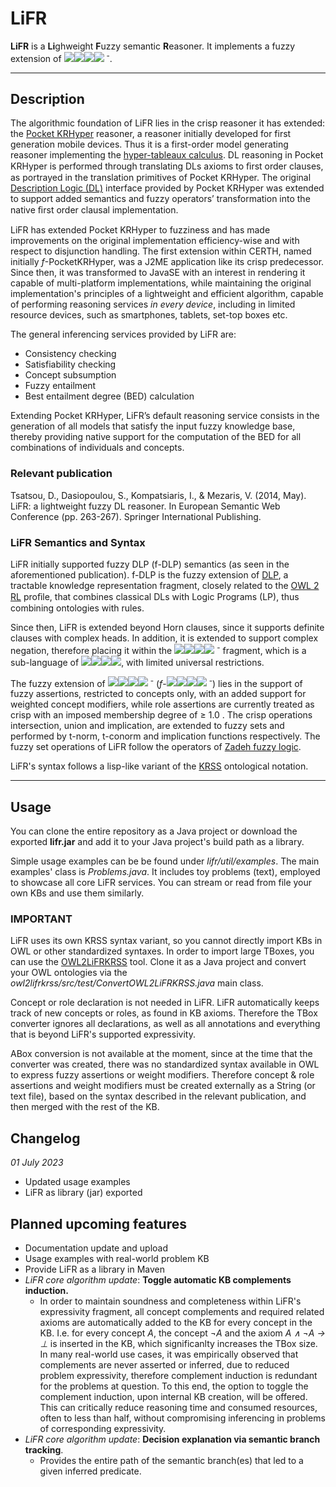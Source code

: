 # LiFR
**LiFR** is a **Li**ghweight **F**uzzy semantic **R**easoner. It implements a fuzzy extension of ![](https://wikimedia.org/api/rest_v1/media/math/render/svg/2302a18e269dbecc43c57c0c2aced3bfae15278d)![](https://wikimedia.org/api/rest_v1/media/math/render/svg/19ef4c7b923a5125ac91aa491838a95ee15b804f)![](https://wikimedia.org/api/rest_v1/media/math/render/svg/0e9730a0ada0426927ff64141eb9f505eca132d4)![](https://wikimedia.org/api/rest_v1/media/math/render/svg/4e63ea009de5efbca2fc285b8550daaed577c6b8) <sup>-</sup>.

------------


## Description ##
The algorithmic foundation of LiFR lies in the crisp reasoner it has extended: the [Pocket KRHyper](http://ceur-ws.org/Vol-189/submission_36.pdf) reasoner, a reasoner initially developed for first generation mobile devices. Thus it is a first-order model generating reasoner implementing the [hyper-tableaux calculus](http://link.springer.com/chapter/10.1007/3-540-69778-0_14). DL reasoning in Pocket KRHyper is performed through translating DLs axioms to ﬁrst order clauses, as portrayed in the translation primitives of Pocket KRHyper. The original [Description Logic (DL)](http://arxiv.org/pdf/1201.4089.pdf) interface provided by Pocket KRHyper was extended to support added semantics and fuzzy operators’ transformation into the native ﬁrst order clausal implementation. 

LiFR has extended Pocket KRHyper to fuzziness and has made improvements on the original implementation efficiency-wise and with respect to disjunction handling. The first extension within CERTH, named initially *f*-PocketKRHyper, was a J2ME application like its crisp predecessor. Since then, it was transformed to JavaSE with an interest in rendering it capable of multi-platform implementations, while maintaining the original implementation's principles of a lightweight and efficient algorithm, capable of performing reasoning services *in every device*, including in limited resource devices, such as smartphones, tablets, set-top boxes etc.

The general inferencing services provided by LiFR are:

 - Consistency checking
 - Satisfiability checking
 - Concept subsumption
 - Fuzzy entailment
 - Best entailment degree (BED) calculation

Extending Pocket KRHyper, LiFR’s default reasoning service consists in the generation of all models that satisfy the input fuzzy knowledge base, thereby providing native support for the computation of the BED for all combinations of individuals and concepts.

### Relevant publication ###
Tsatsou, D., Dasiopoulou, S., Kompatsiaris, I., & Mezaris, V. (2014, May). LiFR: a lightweight fuzzy DL reasoner. In European Semantic Web Conference (pp. 263-267). Springer International Publishing. 

### LiFR Semantics and Syntax ###
LiFR initially supported fuzzy DLP (f-DLP) semantics (as seen in the aforementioned publication). f-DLP is the fuzzy extension of [DLP](http://www.cs.man.ac.uk/~horrocks/Publications/download/2003/p117-grosof.pdf), a tractable knowledge representation fragment, closely related to the [OWL 2 RL](http://www.w3.org/TR/owl2-profiles/#OWL_2_RL) proﬁle, that combines classical DLs with Logic Programs (LP), thus combining ontologies with rules.

Since then, LiFR is extended beyond Horn clauses, since it supports definite clauses with complex heads. In addition, it is extended to support complex negation, therefore placing it within the ![](https://wikimedia.org/api/rest_v1/media/math/render/svg/2302a18e269dbecc43c57c0c2aced3bfae15278d)![](https://wikimedia.org/api/rest_v1/media/math/render/svg/19ef4c7b923a5125ac91aa491838a95ee15b804f)![](https://wikimedia.org/api/rest_v1/media/math/render/svg/0e9730a0ada0426927ff64141eb9f505eca132d4)![](https://wikimedia.org/api/rest_v1/media/math/render/svg/4e63ea009de5efbca2fc285b8550daaed577c6b8) <sup>-</sup> fragment, which is a sub-language of  ![](https://wikimedia.org/api/rest_v1/media/math/render/svg/2302a18e269dbecc43c57c0c2aced3bfae15278d)![](https://wikimedia.org/api/rest_v1/media/math/render/svg/19ef4c7b923a5125ac91aa491838a95ee15b804f)![](https://wikimedia.org/api/rest_v1/media/math/render/svg/0e9730a0ada0426927ff64141eb9f505eca132d4)![](https://wikimedia.org/api/rest_v1/media/math/render/svg/4e63ea009de5efbca2fc285b8550daaed577c6b8), with limited universal restrictions.

The fuzzy extension of ![](https://wikimedia.org/api/rest_v1/media/math/render/svg/2302a18e269dbecc43c57c0c2aced3bfae15278d)![](https://wikimedia.org/api/rest_v1/media/math/render/svg/19ef4c7b923a5125ac91aa491838a95ee15b804f)![](https://wikimedia.org/api/rest_v1/media/math/render/svg/0e9730a0ada0426927ff64141eb9f505eca132d4)![](https://wikimedia.org/api/rest_v1/media/math/render/svg/4e63ea009de5efbca2fc285b8550daaed577c6b8) <sup>-</sup> (*f*-![](https://wikimedia.org/api/rest_v1/media/math/render/svg/2302a18e269dbecc43c57c0c2aced3bfae15278d)![](https://wikimedia.org/api/rest_v1/media/math/render/svg/19ef4c7b923a5125ac91aa491838a95ee15b804f)![](https://wikimedia.org/api/rest_v1/media/math/render/svg/0e9730a0ada0426927ff64141eb9f505eca132d4)![](https://wikimedia.org/api/rest_v1/media/math/render/svg/4e63ea009de5efbca2fc285b8550daaed577c6b8) <sup>-</sup>) lies in the support of fuzzy assertions, restricted to concepts only, with an added support for weighted concept modifiers, while role assertions are currently treated as crisp with an imposed membership degree of ≥ 1.0 . The crisp operations intersection, union and implication, are extended to fuzzy sets and performed by t-norm, t-conorm and implication functions respectively. The fuzzy set operations of LiFR follow the operators of [Zadeh fuzzy logic](http://www-bisc.cs.berkeley.edu/Zadeh-1965.pdf). 

LiFR's syntax follows a lisp-like variant of the [KRSS](http://dl.kr.org/dl97/krss.ps) ontological notation. 


------------
## Usage ##
You can clone the entire repository as a Java project or download the exported **lifr.jar** and add it to your Java project's build path as a library. 

Simple usage examples can be be found under *lifr/util/examples*. The main examples' class is *Problems.java*. It includes toy problems (text), employed to showcase all core LiFR services. You can stream or read from file your own KBs and use them similarly. 

### IMPORTANT ###

LiFR uses its own KRSS syntax variant, so you cannot directly import KBs in OWL or other standardized syntaxes. In order to import large TBoxes, you can use the [OWL2LiFRKRSS](https://github.com/lifr-reasoner/owl2lifrkrss) tool. Clone it as a Java project and convert your OWL ontologies via the *owl2lifrkrss/src/test/ConvertOWL2LiFRKRSS.java* main class. 

Concept or role declaration is not needed in LiFR. LiFR automatically keeps track of new concepts or roles, as found in KB axioms. Therefore the TBox converter ignores all declarations, as well as all annotations and everything that is beyond LiFR's supported expressivity.

ABox conversion is not available at the moment, since at the time that the converter was created, there was no standardized syntax available in OWL to express fuzzy assertions or weight modifiers. Therefore concept & role assertions and weight modifiers must be created externally as a String (or text file), based on the syntax described in the relevant publication, and then merged with the rest of the KB.  
 

## Changelog
*01 July 2023*

- Updated usage examples
- LiFR as library (jar) exported

## Planned upcoming features
- Documentation update and upload
- Usage examples with real-world problem KB
- Provide LiFR as a library in Maven
- *LiFR core algorithm update*: **Toggle automatic KB complements induction.** 
  - In order to maintain soundness and completeness within LiFR's expressivity fragment, all concept complements and required related axioms are automatically added to the KB for every concept in the KB. I.e. for every concept *A*, the concept *&not;A* and the axiom *A &and; &not;A &rarr; &perp;* is inserted in the KB, which significanlty increases the TBox size. In many real-world use cases, it was empirically observed that complements are never asserted or inferred, due to reduced problem expressivity, therefore complement induction is redundant for the problems at question. To this end, the option to toggle the complement induction, upon internal KB creation, will be offered. This can critically reduce reasoning time and consumed resources, often to less than half, without compromising inferencing in problems of corresponding expressivity. 
- *LiFR core algorithm update*: **Decision explanation via semantic branch tracking**. 
  - Provides the entire path of the semantic branch(es) that led to a given inferred predicate. 
